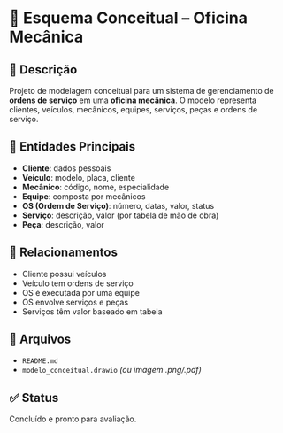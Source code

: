 # 🔧 Esquema Conceitual – Oficina Mecânica

## 📌 Descrição

Projeto de modelagem conceitual para um sistema de gerenciamento de **ordens de serviço** em uma **oficina mecânica**. O modelo representa clientes, veículos, mecânicos, equipes, serviços, peças e ordens de serviço.

## 🧱 Entidades Principais

- **Cliente**: dados pessoais
- **Veículo**: modelo, placa, cliente
- **Mecânico**: código, nome, especialidade
- **Equipe**: composta por mecânicos
- **OS (Ordem de Serviço)**: número, datas, valor, status
- **Serviço**: descrição, valor (por tabela de mão de obra)
- **Peça**: descrição, valor

## 🔗 Relacionamentos

- Cliente possui veículos
- Veículo tem ordens de serviço
- OS é executada por uma equipe
- OS envolve serviços e peças
- Serviços têm valor baseado em tabela

## 📁 Arquivos

- `README.md`
- `modelo_conceitual.drawio` *(ou imagem .png/.pdf)*

## ✅ Status

Concluído e pronto para avaliação.


